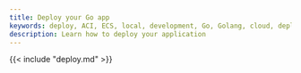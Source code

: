```yaml
---
title: Deploy your Go app
keywords: deploy, ACI, ECS, local, development, Go, Golang, cloud, deployment
description: Learn how to deploy your application
---
```


{{< include "deploy.md" >}}